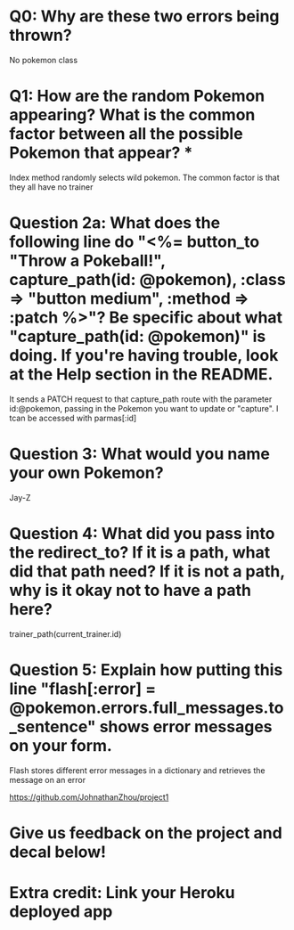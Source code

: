 # Q0: Why are these two errors being thrown?
No pokemon class
# Q1: How are the random Pokemon appearing? What is the common factor between all the possible Pokemon that appear? *
Index method randomly selects wild pokemon. The common factor is that they all have no trainer
# Question 2a: What does the following line do "<%= button_to "Throw a Pokeball!", capture_path(id: @pokemon), :class => "button medium", :method => :patch %>"? Be specific about what "capture_path(id: @pokemon)" is doing. If you're having trouble, look at the Help section in the README.

 It sends a PATCH request to that capture_path route with the parameter id:@pokemon, passing in the Pokemon you want to update or "capture". I tcan be accessed with parmas[:id]
# Question 3: What would you name your own Pokemon?
Jay-Z
# Question 4: What did you pass into the redirect_to? If it is a path, what did that path need? If it is not a path, why is it okay not to have a path here?
trainer_path(current_trainer.id)
# Question 5: Explain how putting this line "flash[:error] = @pokemon.errors.full_messages.to_sentence" shows error messages on your form.
Flash stores different error messages in a dictionary and retrieves the message on an error

https://github.com/JohnathanZhou/project1
# Give us feedback on the project and decal below!

# Extra credit: Link your Heroku deployed app

